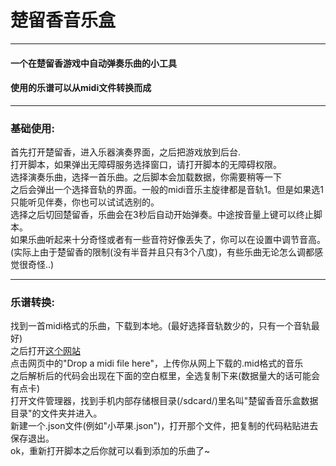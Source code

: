 楚留香音乐盒
=================
********************
#### 一个在楚留香游戏中自动弹奏乐曲的小工具  
#### 使用的乐谱可以从midi文件转换而成
-----------------------------------------------
### 基础使用:  
首先打开楚留香，进入乐器演奏界面，之后把游戏放到后台.  
打开脚本，如果弹出无障碍服务选择窗口，请打开脚本的无障碍权限。  
选择演奏乐曲，选择一首乐曲。之后脚本会加载数据，你需要稍等一下  
之后会弹出一个选择音轨的界面。一般的midi音乐主旋律都是音轨1。但是如果选1只能听见伴奏，你也可以试试选别的。  
选择之后切回楚留香，乐曲会在3秒后自动开始弹奏。中途按音量上键可以终止脚本。  
如果乐曲听起来十分奇怪或者有一些音符好像丢失了，你可以在设置中调节音高。  
(实际上由于楚留香的限制(没有半音并且只有3个八度)，有些乐曲无论怎么调都感觉很奇怪..)

-----------------------------------------------------------------
### 乐谱转换:  
找到一首midi格式的乐曲，下载到本地。(最好选择音轨数少的，只有一个音轨最好)  
之后打开[这个网站](tonejs.github.io/Midi)  
点击网页中的"Drop a midi file here"，上传你从网上下载的.mid格式的音乐  
之后解析后的代码会出现在下面的空白框里，全选复制下来(数据量大的话可能会有点卡)  
打开文件管理器，找到手机内部存储根目录(/sdcard/)里名叫"楚留香音乐盒数据目录"的文件夹并进入。  
新建一个.json文件(例如"小苹果.json")，打开那个文件，把复制的代码粘贴进去保存退出。  
ok，重新打开脚本之后你就可以看到添加的乐曲了~  
